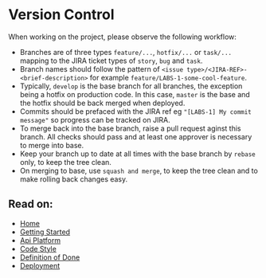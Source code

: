 # Version Control

When working on the project, please observe the following workflow:

* Branches are of three types `feature/...`, `hotfix/...` or `task/...` mapping to the JIRA ticket types of `story`, `bug` and `task`.
* Branch names should follow the pattern of `<issue type>/<JIRA-REF>-<brief-description>` for example `feature/LABS-1-some-cool-feature`.
* Typically, `develop` is the base branch for all branches, the exception being a hotfix on production code. In this case, `master` is the base and the hotfix should be back merged when deployed.
* Commits should be prefaced with the JIRA ref eg `"[LABS-1] My commit message"` so progress can be tracked on JIRA.
* To merge back into the base branch, raise a pull request aginst this branch. All checks should pass and at least one approver is necessary to merge into base.
* Keep your branch up to date at all times with the base branch by `rebase` only, to keep the tree clean.
* On merging to base, use `squash and merge`, to keep the tree clean and to make rolling back changes easy.

## Read on:

* [Home](https://github.com/reapit/foundations-documentation/tree/777f5a5c6d6e2d106c049a6fbf696ba3f4ddfd95/Open%20Source/README.md)
* [Getting Started](getting_started.md)
* [Api Platform](api_platform.md)
* [Code Style](code_style.md)
* [Definition of Done](definition_of_done.md)
* [Deployment](deployment.md)

